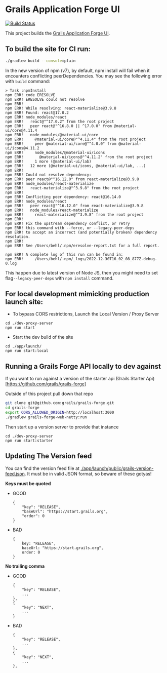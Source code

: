 # Grails Application Forge UI

[![Build Status](https://github.com/grails/grails-forge-ui/workflows/Publish/badge.svg)](https://github.com/grails/grails-forge-ui/actions)

This project builds the [Grails Application Forge UI](https://start.grails.org).

## To build the site for CI run:

```bash
./gradlew build --console=plain
```

In the new version of npm (v7), by default, npm install will fail when it encounters conflicting peerDependencies. You may see the following error with `build` command:

```agsl
> Task :npmInstall
npm ERR! code ERESOLVE
npm ERR! ERESOLVE could not resolve
npm ERR! 
npm ERR! While resolving: react-materialize@3.9.8
npm ERR! Found: react@17.0.2
npm ERR! node_modules/react
npm ERR!   react@"^17.0.2" from the root project
npm ERR!   peer react@"^16.8.0 || ^17.0.0" from @material-ui/core@4.11.4
npm ERR!   node_modules/@material-ui/core
npm ERR!     @material-ui/core@"^4.11.4" from the root project
npm ERR!     peer @material-ui/core@"^4.0.0" from @material-ui/icons@4.11.2
npm ERR!     node_modules/@material-ui/icons
npm ERR!       @material-ui/icons@"^4.11.2" from the root project
npm ERR!     1 more (@material-ui/lab)
npm ERR!   12 more (@material-ui/icons, @material-ui/lab, ...)
npm ERR! 
npm ERR! Could not resolve dependency:
npm ERR! peer react@"^16.12.0" from react-materialize@3.9.8
npm ERR! node_modules/react-materialize
npm ERR!   react-materialize@"^3.9.8" from the root project
npm ERR! 
npm ERR! Conflicting peer dependency: react@16.14.0
npm ERR! node_modules/react
npm ERR!   peer react@"^16.12.0" from react-materialize@3.9.8
npm ERR!   node_modules/react-materialize
npm ERR!     react-materialize@"^3.9.8" from the root project
npm ERR! 
npm ERR! Fix the upstream dependency conflict, or retry
npm ERR! this command with --force, or --legacy-peer-deps
npm ERR! to accept an incorrect (and potentially broken) dependency resolution.
npm ERR! 
npm ERR! See /Users/behl/.npm/eresolve-report.txt for a full report.

npm ERR! A complete log of this run can be found in:
npm ERR!     /Users/behl/.npm/_logs/2022-12-30T16_02_08_877Z-debug-0.log

```
This happen due to latest version of Node JS, then you might need to set flag`--legacy-peer-deps` with `npm install` command.


## For local development mimicking production launch site:

- To bypass CORS restrictions, Launch the Local Version / Proxy Server

```
cd ./dev-proxy-server
npm run start
```

- Start the dev build of the site

```
cd ./app/launch/
npm run start:local
```

## Running a Grails Forge API locally to dev against

If you want to run against a version of the starter api (Grails Starter Api)[https://github.com/grails/grails-forge]

Outside of this project pull down that repo

```bash
git clone git@github.com:grails/grails-forge.git
cd grails-forge
export CORS_ALLOWED_ORIGIN=http://localhost:3000
./gradlew grails-forge-web-netty:run
```

Then start up a version server to provide that instance

```
cd ./dev-proxy-server
npm run start:starter
```

## Updating The Version feed

You can find the version feed file at [./app/launch/public/grails-version-feed.json](./app/launch/public/grails-version-feed.json). It must be in valid JSON format, so beware of these gotyas!

**Keys must be quoted**

- GOOD

  ```
  {
      "key": "RELEASE",
      "baseUrl": "https://start.grails.org",
      "order": 0
  }
  ```

- BAD

  ```
  {
      key: "RELEASE",
      baseUrl: "https://start.grails.org",
      order: 0
  }
  ```

**No trailing comma**

- GOOD

  ```
  {
      "key": "RELEASE",
      ...
  },
  {
      "key": "NEXT",
      ...
  }
  ```

- BAD

  ```
  {
      "key": "RELEASE",
      ...
  },
  {
      "key": "NEXT",
      ...
  },
  ```
